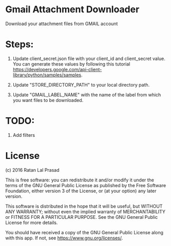 # Gmail Attachment Downloader

Download your attachment files from GMAIL account

# Steps:
1. Update client_secret.json file with your client_id and client_secret value. You can generate these values by following this tutorial https://developers.google.com/api-client-library/python/samples/samples.

2.  Update "STORE_DIRECTORY_PATH" to your local directory path.

3.  Update "GMAIL_LABEL_NAME" with the name of the label from which you want files to be downloaded.


# TODO:
1. Add filters


# License

(c) 2016 Ratan Lal Prasad

This is free software: you can redistribute it and/or modify it under the terms of the GNU General Public License as published by the Free Software Foundation, either version 3 of the License, or (at your option) any later version.

This software is distributed in the hope that it will be useful, but WITHOUT ANY WARRANTY; without even the implied warranty of MERCHANTABILITY or FITNESS FOR A PARTICULAR PURPOSE. See the GNU General Public License for more details.

You should have received a copy of the GNU General Public License along with this app. If not, see https://www.gnu.org/licenses/.
